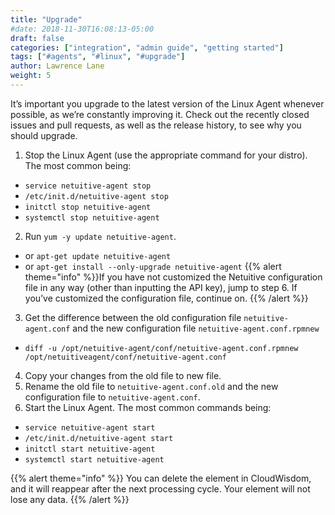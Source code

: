 ```yaml
---
title: "Upgrade"
#date: 2018-11-30T16:08:13-05:00
draft: false
categories: ["integration", "admin guide", "getting started"]
tags: ["#agents", "#linux", "#upgrade"]
author: Lawrence Lane
weight: 5
---
```


It’s important you upgrade to the latest version of the Linux Agent whenever possible, as we’re constantly improving it. Check out the recently closed issues and pull requests, as well as the release history, to see why you should upgrade.

1. Stop the Linux Agent (use the appropriate command for your distro). The most common being:
 - `service netuitive-agent stop`
 - ``/etc/init.d/netuitive-agent stop``
 - `initctl stop netuitive-agent`
 - `systemctl stop netuitive-agent`
2. Run `yum -y update netuitive-agent`.
 - or `apt-get update netuitive-agent`
 - or `apt-get install --only-upgrade netuitive-agent`
 {{% alert theme="info" %}}If you have not customized the Netuitive configuration file in any way (other than inputting the API key), jump to step 6. If you’ve customized the configuration file, continue on. {{% /alert %}}
3. Get the difference between the old configuration file `netuitive-agent.conf` and the new configuration file `netuitive-agent.conf.rpmnew`
 - `diff -u /opt/netuitive-agent/conf/netuitive-agent.conf.rpmnew /opt/netuitiveagent/conf/netuitive-agent.conf`
4. Copy your changes from the old file to new file.
5. Rename the old file to `netuitive-agent.conf.old` and the new configuration file to `netuitive-agent.conf`.
6. Start the Linux Agent. The most common commands being:
 - `service netuitive-agent start`
 - ``/etc/init.d/netuitive-agent start``
 - `initctl start netuitive-agent`
 - `systemctl start netuitive-agent`

{{% alert theme="info" %}} You can delete the element in CloudWisdom, and it will reappear after the next processing cycle. Your element will not lose any data. {{% /alert %}}
